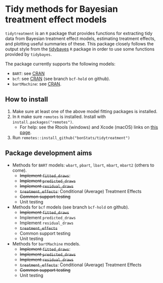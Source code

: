 # Tidy methods for Bayesian treatment effect models

`tidytreatment` is an `R` package that provides functions for extracting tidy data from Bayesian treatment effect models, estimating treatment effects, and plotting useful summaries of these. This package closely follows the output style from the [tidybayes](https://github.com/mjskay/tidybayes) `R` package in order to use some functions provided by `tidybayes`.

The package currently supports the following models:

- `BART`: see [CRAN](https://cran.r-project.org/package=BART)
- `bcf`: see [CRAN](https://cran.r-project.org/package=bcf) (see branch `bcf-hold` on github).
- `bartMachine`: see [CRAN](https://cran.r-project.org/package=bartMachine).

## How to install

1. Make sure at least one of the above model fitting packages is installed.
2. In `R` make sure `remotes` is installed. Install with `install.packages("remotes")`.
    - For help: see the Rtools (windows) and Xcode (macOS) links on [this page](https://support.rstudio.com/hc/en-us/articles/200486498-Package-Development-Prerequisites).
3. Run `remotes::install_github("bonStats/tidytreatment")`

## Package development aims

- Methods for `BART` models: `wbart`, `pbart`, `lbart`, `mbart`, `mbart2` (others to come).
    - ~~Implement `fitted_draws`~~:
    - ~~Implement `predicted_draws`~~
    - ~~Implement `residual_draws`~~
    - ~~`treatment_effects`~~: Conditional (Average) Treatment Effects
    - ~~Common support testing~~
    - Unit testing
- Methods for `bcf` models (see branch `bcf-hold` on github).
    - ~~Implement `fitted_draws`~~ 
    - Implement `predicted_draws`
    - Implement `residual_draws`
    - ~~`treatment_effects`~~
    - Common support testing
    - Unit testing
- Methods for `bartMachine` models.
    - ~~Implement `fitted_draws`~~:
    - ~~Implement `predicted_draws`~~
    - ~~Implement `residual_draws`~~
    - ~~`treatment_effects`~~: Conditional (Average) Treatment Effects
    - ~~Common support testing~~
    - Unit testing 


